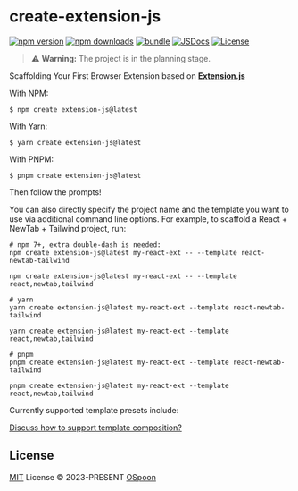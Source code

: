 # create-extension-js

[![npm version][npm-version-src]][npm-version-href]
[![npm downloads][npm-downloads-src]][npm-downloads-href]
[![bundle][bundle-src]][bundle-href]
[![JSDocs][jsdocs-src]][jsdocs-href]
[![License][license-src]][license-href]

> ⚠️ **Warning:** The project is in the planning stage.

Scaffolding Your First Browser Extension based on [**Extension.js**](https://github.com/extension-js/extension.js)

With NPM:

```shell
$ npm create extension-js@latest
```

With Yarn:

```shell
$ yarn create extension-js@latest
```

With PNPM:

```shell
$ pnpm create extension-js@latest
```

Then follow the prompts!

You can also directly specify the project name and the template you want to use via additional command line options. For example, to scaffold a React + NewTab + Tailwind project, run:

```shell
# npm 7+, extra double-dash is needed:
npm create extension-js@latest my-react-ext -- --template react-newtab-tailwind

npm create extension-js@latest my-react-ext -- --template react,newtab,tailwind

# yarn
yarn create extension-js@latest my-react-ext --template react-newtab-tailwind

yarn create extension-js@latest my-react-ext --template react,newtab,tailwind

# pnpm
pnpm create extension-js@latest my-react-ext --template react-newtab-tailwind

pnpm create extension-js@latest my-react-ext --template react,newtab,tailwind
```

Currently supported template presets include:

[Discuss how to support template composition?](https://github.com/extension-js/extension-js/discussions/93)

## License

[MIT](./LICENSE) License © 2023-PRESENT [OSpoon](https://github.com/ospoon)

<!-- Badges -->
[npm-version-src]: https://img.shields.io/npm/v/create-extension-js?style=flat&colorA=080f12&colorB=1fa669
[npm-version-href]: https://npmjs.com/package/create-extension-js
[npm-downloads-src]: https://img.shields.io/npm/dm/create-extension-js?style=flat&colorA=080f12&colorB=1fa669
[npm-downloads-href]: https://npmjs.com/package/create-extension-js
[bundle-src]: https://img.shields.io/bundlephobia/minzip/create-extension-js?style=flat&colorA=080f12&colorB=1fa669&label=minzip
[bundle-href]: https://bundlephobia.com/result?p=create-extension-js
[license-src]: https://img.shields.io/github/license/ospoon/create-extension-js.svg?style=flat&colorA=080f12&colorB=1fa669
[license-href]: https://github.com/ospoon/create-extension-js/blob/main/LICENSE
[jsdocs-src]: https://img.shields.io/badge/jsdocs-reference-080f12?style=flat&colorA=080f12&colorB=1fa669
[jsdocs-href]: https://www.jsdocs.io/package/create-extension-js

